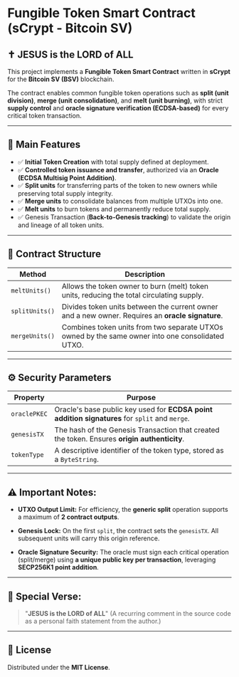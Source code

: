 # Fungible Token Smart Contract (sCrypt - Bitcoin SV)

## ✝️ JESUS is the LORD of ALL

This project implements a **Fungible Token Smart Contract** written in **sCrypt** for the **Bitcoin SV (BSV)** blockchain.

The contract enables common fungible token operations such as **split (unit division)**, **merge (unit consolidation)**, and **melt (unit burning)**, with strict **supply control** and **oracle signature verification (ECDSA-based)** for every critical token transaction.

---

## 📌 Main Features

* ✅ **Initial Token Creation** with total supply defined at deployment.
* ✅ **Controlled token issuance and transfer**, authorized via an **Oracle (ECDSA Multisig Point Addition)**.
* ✅ **Split units** for transferring parts of the token to new owners while preserving total supply integrity.
* ✅ **Merge units** to consolidate balances from multiple UTXOs into one.
* ✅ **Melt units** to burn tokens and permanently reduce total supply.
* ✅ Genesis Transaction (**Back-to-Genesis tracking**) to validate the origin and lineage of all token units.

---

## 📂 Contract Structure

| Method         | Description                                                                                      |
| -------------- | ------------------------------------------------------------------------------------------------ |
| `meltUnits()`  | Allows the token owner to burn (melt) token units, reducing the total circulating supply.        |
| `splitUnits()` | Divides token units between the current owner and a new owner. Requires an **oracle signature**. |
| `mergeUnits()` | Combines token units from two separate UTXOs owned by the same owner into one consolidated UTXO. |

---

## ⚙️ Security Parameters

| Property     | Purpose                                                                                        |
| ------------ | ---------------------------------------------------------------------------------------------- |
| `oraclePKEC` | Oracle's base public key used for **ECDSA point addition signatures** for `split` and `merge`. |
| `genesisTX`  | The hash of the Genesis Transaction that created the token. Ensures **origin authenticity**.   |
| `tokenType`  | A descriptive identifier of the token type, stored as a `ByteString`.                          |

---

## ⚠️ Important Notes:

* **UTXO Output Limit:**
  For efficiency, the **generic split** operation supports a maximum of **2 contract outputs**.

* **Genesis Lock:**
  On the first `split`, the contract sets the `genesisTX`. All subsequent units will carry this origin reference.

* **Oracle Signature Security:**
  The oracle must sign each critical operation (split/merge) using **a unique public key per transaction**, leveraging **SECP256K1 point addition**.

---

## 📖 Special Verse:

> "**JESUS is the LORD of ALL**"
> (A recurring comment in the source code as a personal faith statement from the author.)

---

## 📃 License

Distributed under the **MIT License**.